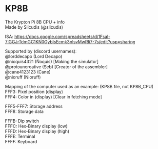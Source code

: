 # KP8B
The Krypton Pi 8B CPU + info                                                                                                  
Made by Slicudis (@slicudis)

ISA: https://docs.google.com/spreadsheets/d/1Fsal-7lGGJrTdmGC1KN0GybIsEcmk3nlsvMwRli7-7s/edit?usp=sharing                     

Supported by (discord usernames):           
@lorddecapo (Lord Decapo)                                                                                                    
@nioquis4321 (Ñoquis) [Making the simulator]                                                                                                        
@protouncreative (Seb) [Creator of the assembler]                                                                                                       
@cane4123123 (Cane)                                                                                                           
@nioruff (Nioruff)                                                                                                            

Mapping of the computer used as an example: (KP8B file, not KP8B_CPU)                                                                                   
FFF3: Pixel position (display)                                                                                               
FFF4: Color in (display)  [Clear in fetching mode]                             

FFF5-FFF7: Storage address                                                                                                   
FFF8: Storage data

FFFB: Dip switch                                                                                                              
FFFC: Hex-Binary display (low)                                                                                                
FFFD: Hex-Binary display (high)                                                                                               
FFFE: Terminal                                                                                                                
FFFF: Keyboard 
